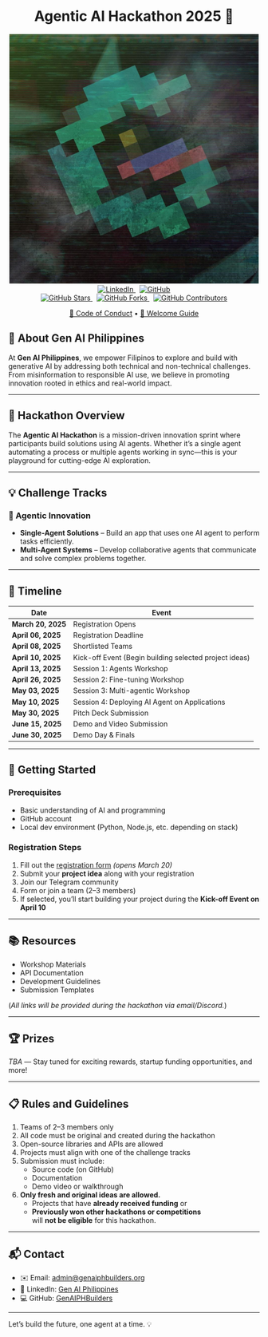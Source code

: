 <div align="center">

  <h1>Agentic AI Hackathon 2025 🚀</h1>

  <img src="484375722_122185705268255386_5486765374022898842_n.jpg" alt="Hackathon Banner" width="500" />

  <br/>

  <a href="https://www.linkedin.com/company/gen-ai-philippines/?viewAsMember=true">
    <img src="https://img.shields.io/badge/LinkedIn-Gen_AI_Philippines-blue?style=flat-square&logo=linkedin" alt="LinkedIn">
  </a>&nbsp;
  <a href="https://github.com/GenAIPHBuilders-org">
    <img src="https://img.shields.io/badge/GitHub-GenAIPHBuilders-green?style=flat-square&logo=github" alt="GitHub">
  </a>

  <br/>

  <a href="https://github.com/GenAIPHBuilders-org/agentic-hackathon-2025/stargazers">
    <img src="https://img.shields.io/github/stars/GenAIPHBuilders-org/agentic-hackathon-2025?style=social" alt="GitHub Stars">
  </a>&nbsp;
  <a href="https://github.com/GenAIPHBuilders-org/agentic-hackathon-2025/network/members">
    <img src="https://img.shields.io/github/forks/GenAIPHBuilders-org/agentic-hackathon-2025?style=social" alt="GitHub Forks">
  </a>&nbsp;
  <a href="https://github.com/GenAIPHBuilders-org/agentic-hackathon-2025/graphs/contributors">
    <img src="https://img.shields.io/github/contributors/GenAIPHBuilders-org/agentic-hackathon-2025" alt="GitHub Contributors">
  </a>

  <br/>

  <a href="./CODE_OF_CONDUCT.md">🤝 Code of Conduct</a> • 
  <a href="./WELCOME.md">👋 Welcome Guide</a>

</div>

## 🧠 About Gen AI Philippines  
At **Gen AI Philippines**, we empower Filipinos to explore and build with generative AI by addressing both technical and non-technical challenges. From misinformation to responsible AI use, we believe in promoting innovation rooted in ethics and real-world impact.

---

## 🎯 Hackathon Overview  
The **Agentic AI Hackathon** is a mission-driven innovation sprint where participants build solutions using AI agents. Whether it’s a single agent automating a process or multiple agents working in sync—this is your playground for cutting-edge AI exploration.

---

## 💡 Challenge Tracks  

### 🧩 Agentic Innovation  
- **Single-Agent Solutions** – Build an app that uses one AI agent to perform tasks efficiently.  
- **Multi-Agent Systems** – Develop collaborative agents that communicate and solve complex problems together.

---

## 📅 Timeline  

| Date | Event |
|------|-------|
| **March 20, 2025** | Registration Opens |
| **April 06, 2025** | Registration Deadline |
| **April 08, 2025** | Shortlisted Teams |
| **April 10, 2025** | Kick-off Event (Begin building selected project ideas) |
| **April 13, 2025** | Session 1: Agents Workshop |
| **April 26, 2025** | Session 2: Fine-tuning Workshop |
| **May 03, 2025** | Session 3: Multi-agentic Workshop |
| **May 10, 2025** | Session 4: Deploying AI Agent on Applications |
| **May 30, 2025** | Pitch Deck Submission |
| **June 15, 2025** | Demo and Video Submission |
| **June 30, 2025** | Demo Day & Finals |

---

## 🚀 Getting Started  

### Prerequisites  
- Basic understanding of AI and programming  
- GitHub account  
- Local dev environment (Python, Node.js, etc. depending on stack)

### Registration Steps  
1. Fill out the [registration form](#) *(opens March 20)*  
2. Submit your **project idea** along with your registration  
3. Join our Telegram community  
4. Form or join a team (2–3 members)  
5. If selected, you’ll start building your project during the **Kick-off Event on April 10**

---

## 📚 Resources  
- Workshop Materials  
- API Documentation  
- Development Guidelines  
- Submission Templates  

(*All links will be provided during the hackathon via email/Discord.*)

---

## 🏆 Prizes  
*TBA* — Stay tuned for exciting rewards, startup funding opportunities, and more!

---

## 📋 Rules and Guidelines  
1. Teams of 2–3 members only  
2. All code must be original and created during the hackathon  
3. Open-source libraries and APIs are allowed  
4. Projects must align with one of the challenge tracks  
5. Submission must include:
   - Source code (on GitHub)  
   - Documentation  
   - Demo video or walkthrough  
6. **Only fresh and original ideas are allowed.**  
   - Projects that have **already received funding** or  
   - **Previously won other hackathons or competitions**  
   will **not be eligible** for this hackathon.

---

## 📬 Contact  

- ✉️ Email: [admin@genaiphbuilders.org](mailto:admin@genaiphbuilders.org)  
- 🔗 LinkedIn: [Gen AI Philippines](https://www.linkedin.com/company/gen-ai-philippines/?viewAsMember=true)  
- 💻 GitHub: [GenAIPHBuilders](https://github.com/GenAIPHBuilders-org)

---

Let’s build the future, one agent at a time. 💡
